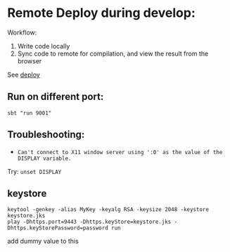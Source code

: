 # Remote Deploy during develop:

Workflow:
1. Write code locally
2. Sync code to remote for compilation, and view the result from the browser

See [deploy](./deploy/README.md)

## Run on different port:
`sbt "run 9001"`

## Troubleshooting:
- `Can't connect to X11 window server using ':0' as the value of the DISPLAY variable.`

Try:
`unset DISPLAY`

## keystore
```
keytool -genkey -alias MyKey -keyalg RSA -keysize 2048 -keystore keystore.jks
play -Dhttps.port=9443 -Dhttps.keyStore=keystore.jks -Dhttps.keyStorePassword=password run
```
add dummy value to this
